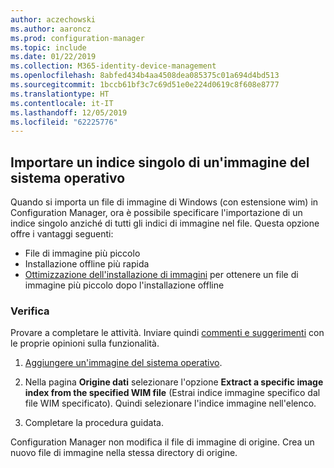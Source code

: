 ```yaml
---
author: aczechowski
ms.author: aaroncz
ms.prod: configuration-manager
ms.topic: include
ms.date: 01/22/2019
ms.collection: M365-identity-device-management
ms.openlocfilehash: 8abfed434b4aa4508dea085375c01a694d4bd513
ms.sourcegitcommit: 1bccb61bf3c7c69d51e0e224d0619c8f608e8777
ms.translationtype: HT
ms.contentlocale: it-IT
ms.lasthandoff: 12/05/2019
ms.locfileid: "62225776"
---
```

## <a name="bkmk_index"></a> Importare un indice singolo di un'immagine del sistema operativo
<!--3719699-->

Quando si importa un file di immagine di Windows (con estensione wim) in Configuration Manager, ora è possibile specificare l'importazione di un indice singolo anziché di tutti gli indici di immagine nel file. Questa opzione offre i vantaggi seguenti:

- File di immagine più piccolo  
- Installazione offline più rapida  
- [Ottimizzazione dell'installazione di immagini](#bkmk_resetbase) per ottenere un file di immagine più piccolo dopo l'installazione offline  


### <a name="try-it-out"></a>Verifica

Provare a completare le attività. Inviare quindi [commenti e suggerimenti](/sccm/core/understand/find-help#product-feedback) con le proprie opinioni sulla funzionalità.

1. [Aggiungere un'immagine del sistema operativo](/sccm/osd/get-started/manage-operating-system-images#BKMK_AddOSImages).  

2. Nella pagina **Origine dati** selezionare l'opzione **Extract a specific image index from the specified WIM file** (Estrai indice immagine specifico dal file WIM specificato). Quindi selezionare l'indice immagine nell'elenco.  

3. Completare la procedura guidata.

Configuration Manager non modifica il file di immagine di origine. Crea un nuovo file di immagine nella stessa directory di origine. 

